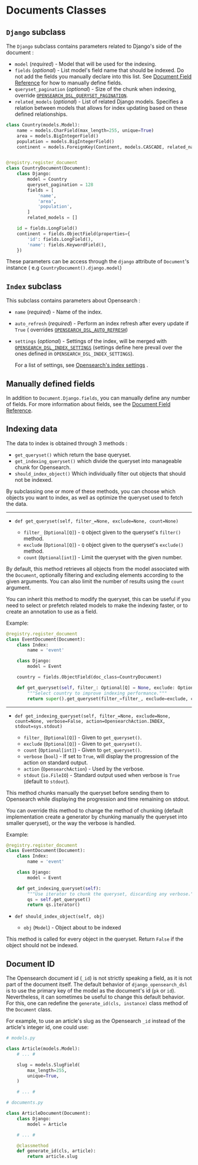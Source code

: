 Documents Classes
================

## `Django` subclass

The `Django` subclass contains parameters related to Django's side of the document :

* `model` (*required*) - Model that will be used for the indexing.
* `fields` (*optional*) - List model's field name that should be indexed. Do not add the fields you manually declare
  into this list. See [Document Field Reference](fields.md) for how to manually define fields.
* `queryset_pagination` (*optional*) - Size of the chunk when indexing,
  override [`OPENSEARCH_DSL_QUERYSET_PAGINATION`](settings.md#opensearch_dsl_queryset_pagination.md).
* `related_models` (*optional*) - List of related Django models. Specifies a relation between models that allows for
  index updating based on these defined relationships.

```python
class Country(models.Model):
    name = models.CharField(max_length=255, unique=True)
    area = models.BigIntegerField()
    population = models.BigIntegerField()
    continent = models.ForeignKey(Continent, models.CASCADE, related_name="countries")


@registry.register_document
class CountryDocument(Document):
    class Django:
        model = Country
        queryset_pagination = 128
        fields = [
            'name',
            'area',
            'population',
        ]
        related_models = []

    id = fields.LongField()
    continent = fields.ObjectField(properties={
        'id': fields.LongField(),
        'name': fields.KeywordField(),
    })
```

These parameters can be access through the `django` attribute of `Document`'s instance (
e.g `CountryDocument().django.model`)

## `Index` subclass

This subclass contains parameters about Opensearch :

* `name` (*required*) - Name of the index.
* `auto_refresh` (*required*) - Perform an index refresh after every update if `True` (
  overrides [`OPENSEARCH_DSL_AUTO_REFRESH`](settings.md#opensearch_dsl_auto_refresh))
* `settings` (*optional*) - Settings of the index, will be merged
  with [`OPENSEARCH_DSL_INDEX_SETTINGS`](settings.md#opensearch_dsl_index_settings) (settings define here prevail over
  the ones defined in `OPENSEARCH_DSL_INDEX_SETTINGS`).

  For a list of settings,
  see [Opensearch's index settings](https://opensearch.org/docs/latest/opensearch/rest-api/index-apis/create-index/#index-settings)
  .

## Manually defined fields

In addition to `Document.Django.fields`, you can manually define any number of fields. For more information about
fields, see the [Document Field Reference](fields.md).

## Indexing data

The data to index is obtained through 3 methods :

* `get_queryset()` which return the base queryset.
* `get_indexing_queryset()` which divide the queryset into manageable chunk for Opensearch.
* `should_index_object()` Which individually filter out objects that should not be indexed.

By subclassing one or more of these methods, you can choose which objects you want to index, as well as optimize the
queryset used to fetch the data.

---

* `def get_queryset(self, filter_=None, exclude=None, count=None)`

    * `filter_` (`Optional[Q]`) - `Q` object given to the queryset's `filter()` method.
    * `exclude` (`Optional[Q]`) - `Q` object given to the queryset's `exclude()` method.
    * `count` (`Optional[int]`) - Limit the queryset with the given number.

By default, this method retrieves all objects from the model associated with the `Document`, optionally filtering and
excluding elements according to the given arguments. You can also limit the number of results using the `count` argument.

You can inherit this method to modify the queryset, this can be useful if you need to select or prefetch related models
to make the indexing faster, or to create an annotation to use as a field.

Example:

```python
@registry.register_document
class EventDocument(Document):
    class Index:
        name = 'event'

    class Django:
        model = Event

    country = fields.ObjectField(doc_class=CountryDocument)

    def get_queryset(self, filter_: Optional[Q] = None, exclude: Optional[Q] = None, count: int = 0) -> QuerySet:
        """Select country to improve indexing performance."""
        return super().get_queryset(filter_=filter_, exclude=exclude, count=count).select_related('country')
```

---

* `def get_indexing_queryset(self, filter_=None, exclude=None, count=None, verbose=False, action=OpensearchAction.INDEX, stdout=sys.stdout)`

    * `filter_` (`Optional[Q]`) - Given to `get_queryset()`.
    * `exclude` (`Optional[Q]`) - Given to `get_queryset()`.
    * `count` (`Optional[int]`) - Given to `get_queryset()`.
    * `verbose` (`bool`) - If set to `True`, will display the progression of the action on standard output.
    * `action` (`OpensearchAction`) - Used by the verbose.
    * `stdout` (`io.FileIO`) - Standard output used when verbose is `True` (default to `stdout`).

This method chunks manually the queryset before sending them to Opensearch while displaying the progression and time
remaining on stdout.

You can override this method to change the method of chunking (default implementation create a generator by chunking
manually the queryset into smaller queryset), or the way the verbose is handled.

Example:

```python
@registry.register_document
class EventDocument(Document):
    class Index:
        name = 'event'

    class Django:
        model = Event

    def get_indexing_queryset(self):
        """Use iterator to chunk the queryset, discarding any verbose."""
        qs = self.get_queryset()
        return qs.iterator()
```

* `def should_index_object(self, obj)`

    * `obj` (`Model`) - Object about to be indexed

This method is called for every object in the queryset. Return `False` if the object should not be indexed.


## Document ID

The Opensearch document id (`_id`) is not strictly speaking a field, as it is not part of the document itself. The
default behavior of `django_opensearch_dsl` is to use the primary key of the model as the document's id (`pk` or `id`).
Nevertheless, it can sometimes be useful to change this default behavior. For this, one can redefine
the `generate_id(cls, instance)` class method of the `Document` class.

For example, to use an article's slug as the Opensearch `_id` instead of the article's integer id, one could use:

```python
# models.py

class Article(models.Model):
    # ... #

    slug = models.SlugField(
        max_length=255,
        unique=True,
    )

    # ... #
```

```python
# documents.py

class ArticleDocument(Document):
    class Django:
        model = Article

    # ... #

    @classmethod
    def generate_id(cls, article):
        return article.slug
```
